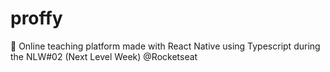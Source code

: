 # proffy
🚀 Online teaching platform made with React Native using Typescript during the NLW#02 (Next Level Week) @Rocketseat
